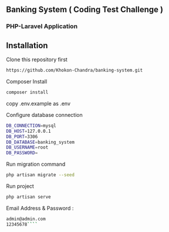## Banking System ( Coding Test Challenge )

### PHP-Laravel Application

## Installation

Clone this repository first

```bash
https://github.com/Khokon-Chandra/banking-system.git
````
Composer Install
````bash
composer install
````

copy .env.example as .env

Configure database connection

```bash
DB_CONNECTION=mysql
DB_HOST=127.0.0.1
DB_PORT=3306
DB_DATABASE=banking_system
DB_USERNAME=root
DB_PASSWORD=
```
Run migration command
```bash
php artisan migrate --seed
```
Run project
```bash
php artisan serve
````
Email Address & Password :
```bash 
admin@admin.com
12345678````

